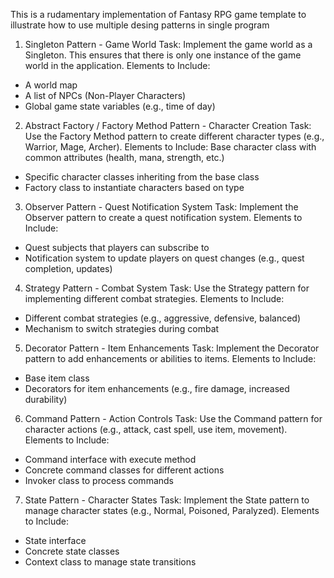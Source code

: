 This is a rudamentary implementation of Fantasy RPG game template to illustrate how to use multiple desing patterns in single program

1. Singleton Pattern - Game World
Task: Implement the game world as a Singleton. This ensures that there is only one instance of the game world in the application.
Elements to Include:
- A world map
- A list of NPCs (Non-Player Characters)
- Global game state variables (e.g., time of day)

2. Abstract Factory / Factory Method Pattern - Character Creation
Task: Use the Factory Method pattern to create different character types (e.g., Warrior, Mage, Archer).
Elements to Include:
Base character class with common attributes (health, mana, strength, etc.)
- Specific character classes inheriting from the base class
- Factory class to instantiate characters based on type

3. Observer Pattern - Quest Notification System
Task: Implement the Observer pattern to create a quest notification system.
Elements to Include:
- Quest subjects that players can subscribe to
- Notification system to update players on quest changes (e.g., quest completion, updates)

4. Strategy Pattern - Combat System
Task: Use the Strategy pattern for implementing different combat strategies.
Elements to Include:
- Different combat strategies (e.g., aggressive, defensive, balanced)
- Mechanism to switch strategies during combat

5. Decorator Pattern - Item Enhancements
Task: Implement the Decorator pattern to add enhancements or abilities to items.
Elements to Include:
- Base item class
- Decorators for item enhancements (e.g., fire damage, increased durability)

6. Command Pattern - Action Controls
Task: Use the Command pattern for character actions (e.g., attack, cast spell, use item, movement).
Elements to Include:
- Command interface with execute method
- Concrete command classes for different actions
- Invoker class to process commands

7. State Pattern - Character States
Task: Implement the State pattern to manage character states (e.g., Normal, Poisoned, Paralyzed).
Elements to Include:
- State interface
- Concrete state classes
- Context class to manage state transitions
